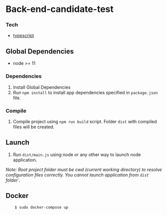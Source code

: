 # Back-end-candidate-test
### Tech
 * [typescript]
 
## Global Dependencies
- node >= 11

### Dependencies
1. Install Global Dependencies
2. Run `npm install` to install app dependencies specified in `package.json` file.

### Compile
1. Compile project using `npm run build` script. Folder `dist` with compiled files will be created.

## Launch
1. Run `dist/main.js` using node or any other way to launch node application.

*Note: Root project folder must be cwd (current working directory) to resolve configuration files correctly. You cannot launch application from `dist` folder`.*

## Docker
```sh
    $ sudo docker-compose up
```

[typescript]: <https://www.typescriptlang.org/>

